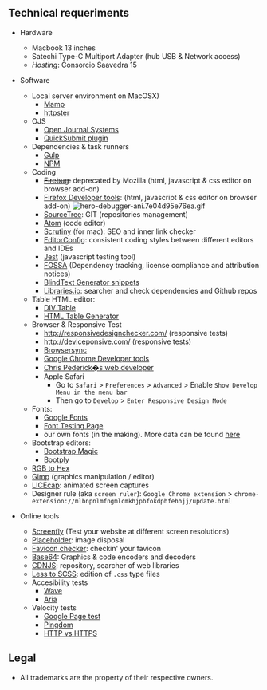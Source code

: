 ## Technical requeriments ##

* Hardware
     - Macbook 13 inches
     - Satechi Type-C Multiport Adapter (hub USB & Network access)
     - _Hosting_: Consorcio Saavedra 15
* Software
     - Local server environment on MacOSX)
          - [Mamp](https://www.mamp.info)
          - [httpster](https://github.com/SimbCo/httpster)
     - OJS
          - [Open Journal Systems](https://pkp.sfu.ca/ojs/)
          - [QuickSubmit plugin](https://github.com/pkp/quickSubmit)
     - Dependencies & task runners
          - [Gulp](https://gulpjs.com/)
          - [NPM](https://www.npmjs.com/)
     - Coding
          - ~~[Firebug](https://getfirebug.com/):~~ deprecated by Mozilla (html, javascript & css editor on browser add-on)
          - [Firefox Developer tools](https://developer.mozilla.org/en-US/docs/Tools): (html, javascript & css editor on browser add-on)
          ![hero-debugger-ani.7e04d95e76ea.gif](https://bitbucket.org/repo/rpybXp8/images/3338372203-hero-debugger-ani.7e04d95e76ea.gif)
          - [SourceTree](https://www.sourcetreeapp.com/): GIT (repositories management)
          - [Atom](https://atom.io) (code editor)
          - [Scrutiny](http://peacockmedia.software/mac/scrutiny/) (for mac): SEO and inner link checker
          - [EditorConfig](https://editorconfig.org/#download): consistent coding styles between different editors and IDEs
          - [Jest](https://facebook.github.io/jest/en/) (javascript testing tool)
          - [FOSSA](https://fossa.io/) (Dependency tracking, license compliance and attribution notices)
          - [BlindText Generator snippets](http://www.blindtextgenerator.com/snippets)
          - [Libraries.io](https://libraries.io/): searcher and check dependencies and Github repos
     - Table HTML editor:
          * [DIV Table](https://divtable.com/generator/)
          * [HTML Table Generator](https://www.tablesgenerator.com/html_tables)
     - Browser & Responsive Test
          - http://responsivedesignchecker.com/ (responsive tests)
          - http://deviceponsive.com/ (responsive tests)
          - [Browsersync](https://browsersync.io/)
          - [Google Chrome Developer tools](https://developers.google.com/web/tools/chrome-devtools/?hl=es)
          - [Chris Pederick�s web developer](https://chrispederick.com/work/web-developer/)
          - Apple Safari
               * Go to `Safari` > `Preferences` > `Advanced` > Enable `Show Develop Menu in the menu bar`
               * Then go to `Develop` > `Enter Responsive Design Mode`
     - Fonts:
          - [Google Fonts](https://fonts.google.com/)
          - [Font Testing Page](https://github.com/impallari/Font-Testing-Page/)
          - our own fonts (in the making). More data can be found [here](https://bitbucket.org/imhicihu/imhicihu-webfont)
     - Bootstrap editors:
          * [Bootstrap Magic](https://pikock.github.io/bootstrap-magic/)
          * [Bootply](https://www.bootply.com/)
     - [RGB to Hex](https://www.google.com.ar/search?q=rgb+to+hex&oq=rgb+to&aqs=chrome.0.0l2j69i57j0l3.2825j1j1&sourceid=chrome&ie=UTF-8)
     - [Gimp](https://www.gimp.org/) (graphics manipulation / editor)
     - [LICEcap](https://www.cockos.com/licecap/): animated screen captures
     - Designer rule (aka `screen ruler`): `Google Chrome extension` > `chrome-extension://mlbnpnlmfngmlcmkhjpbfokdphfehhjj/update.html`

* Online tools
     - [Screenfly](http://quirktools.com/screenfly/) (Test your website at different screen resolutions)
     - [Placeholder](https://placeholder.com/): image disposal
     - [Favicon checker](https://realfavicongenerator.net/): checkin' your favicon
     - [Base64](https://www.base64encode.org/): Graphics & code encoders and decoders
     - [CDNJS](https://cdnjs.com/): repository, searcher of web libraries
     - [Less to SCSS](http://less2scss.awk5.com/): edition of `.css` type files
     - Accesibility tests
          - [Wave](http://wave.webaim.org/)
          - [Aria](https://developers.google.com/web/fundamentals/accessibility/semantics-aria/?hl=es)
     - Velocity tests
          - [Google Page test](https://developers.google.com/speed/)
          - [Pingdom](https://www.pingdom.com/product/page-speed/)
          - [HTTP vs HTTPS](https://www.httpvshttps.com/)

## Legal ##

* All trademarks are the property of their respective owners.